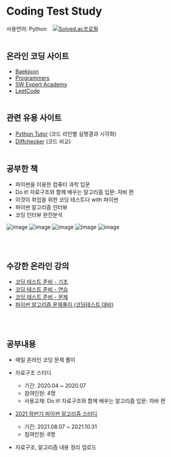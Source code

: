 # Coding Test Study
사용언어: Python &nbsp;&nbsp;
[![Solved.ac프로필](http://mazassumnida.wtf/api/mini/generate_badge?boj=hahyuning)](https://solved.ac/hahyuning)
<br><br>

## 온라인 코딩 사이트
- [Baekjoon](https://www.acmicpc.net/)
- [Programmers](https://programmers.co.kr/)
- [SW Expert Academy](https://swexpertacademy.com/main/main.do)
- [LeetCode](https://leetcode.com/problemset/all/)
<br><br>

## 관련 유용 사이트
- [Python Tutor](https://pythontutor.com/visualize.html#mode=edit) (코드 라인별 실행결과 시각화)
- [Diffchecker](https://www.diffchecker.com/) (코드 비교)
<br><br>

## 공부한 책
- 파이썬을 이용한 컴퓨터 과학 입문
- Do it! 자료구조와 함께 배우는 알고리즘 입문: 자바 편
- 이것이 취업을 위한 코딩 테스트다 with 파이썬
- 파이썬 알고리즘 인터뷰
- 코딩 인터뷰 완전분석

![image](https://user-images.githubusercontent.com/60869749/147649067-10e74973-58b3-4c22-b3cc-a5826bcc2762.png)
![image](https://user-images.githubusercontent.com/60869749/147649479-75ca3961-fe65-4306-a6fe-e6d5f283b874.png)
![image](https://user-images.githubusercontent.com/60869749/147649200-accd5439-beeb-4d20-bbad-61017c6dcd3f.png)
![image](https://user-images.githubusercontent.com/60869749/147649345-fa5debaa-28f0-4bf3-9dde-11248b78f767.png)
![image](https://user-images.githubusercontent.com/60869749/147649457-57e3d257-9e39-49f2-893e-3e0fe7cb9ae2.png)

<br><br>

## 수강한 온라인 강의
- [코딩 테스트 준비 - 기초](https://code.plus/course/51)
- [코딩 테스트 준비 - 연습](https://code.plus/course/52)
- [코딩 테스트 준비 - 문제](https://code.plus/course/53)
- [파이썬 알고리즘 문제풀이 (코딩테스트 대비)](https://www.inflearn.com/course/%ED%8C%8C%EC%9D%B4%EC%8D%AC-%EC%95%8C%EA%B3%A0%EB%A6%AC%EC%A6%98-%EB%AC%B8%EC%A0%9C%ED%92%80%EC%9D%B4-%EC%BD%94%EB%94%A9%ED%85%8C%EC%8A%A4%ED%8A%B8#curriculum)

<br><br>

## 공부내용
- 매일 온라인 코딩 문제 풀이

- 자료구조 스터디
  - 기간: 2020.04 ~ 2020.07
  - 참여인원: 4명
  - 사용교재: Do it! 자료구조와 함께 배우는 알고리즘 입문: 자바 편
- [2021 하반기 파이썬 알고리즘 스터디](https://github.com/Python-study-f)
  - 기간: 2021.08.07 ~ 2021.10.31
  - 침여인원: 8명

- 자료구조, 알고리즘 내용 정리 업로드 
